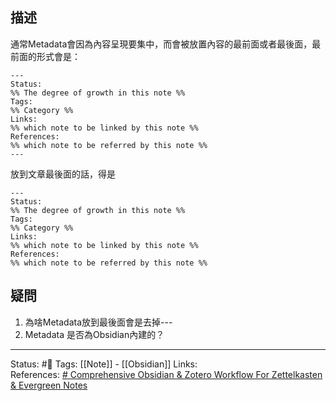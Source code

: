 ## 描述

通常Metadata會因為內容呈現要集中，而會被放置內容的最前面或者最後面，最前面的形式會是：
```
---
Status: 
%% The degree of growth in this note %%
Tags:
%% Category %%
Links: 
%% which note to be linked by this note %%
References:
%% which note to be referred by this note %%
---
```

放到文章最後面的話，得是
```
---
Status: 
%% The degree of growth in this note %%
Tags:
%% Category %%
Links: 
%% which note to be linked by this note %%
References:
%% which note to be referred by this note %%
```

## 疑問
1. 為啥Metadata放到最後面會是去掉---
2. Metadata 是否為Obsidian內建的？

---
Status: #🌱 
Tags:
[[Note]] - [[Obsidian]]
Links: 				
References:
[# Comprehensive Obsidian & Zotero Workflow For Zettelkasten & Evergreen Notes](https://youtu.be/_Fjhad-Z61o)